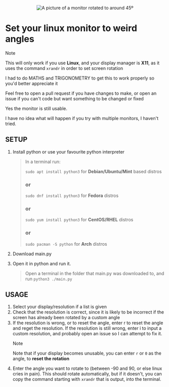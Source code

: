 <p></p>
<center><img style="max-height:40vh; margin:0 auto" src="https://cloud-6d0f8u903-hack-club-bot.vercel.app/0pxl_20241016_201340650.mp_2.jpg" alt="A picture of a monitor rotated to around 45º"></center>

# Set your linux monitor to weird angles
> [!note]
> This will only work if you use **Linux**, and your display manager is **X11**, as it uses the command `xrandr` in order to set screen rotation

I had to do MATHS and TRIGONOMETRY to get this to work properly so you'd better appreciate it

Feel free to open a pull request if you have changes to make, or open an issue if you can't code but want something to be changed or fixed

Yes the monitor is still usable.

I have no idea what will happen if you try with multiple monitors, I haven't tried.

## SETUP
1. Install python or use your favourite python interpreter
   > In a terminal run:
   > 
   > `sudo apt install python3` for **Debian/Ubuntu/Mint** based distros
   > ### or
   > `sudo dnf install python3` for **Fedora** distros
   > ### or
   > `sudo yum install python3` for **CentOS/RHEL** distros
   > ### or
   > `sudo pacman -S python` for **Arch** distros

2. Download main.py
3. Open it in python and run it.
   > Open a terminal in the folder that main.py was downloaded to, and run `python3 ./main.py`

## USAGE
1. Select your display/resolution if a list is given
2. Check that the resolution is correct, since it is likely to be incorrect if the screen has already been rotated by a custom angle
3. If the resolution is wrong, or to reset the angle, enter r to reset the angle and reget the resolution. If the resolution is still wrong, enter i to input a custom resolution, and probably open an issue so I can attempt to fix it.
   > [!note]
   > Note that if your display becomes unusable, you can enter `r` or `0` as the angle, to **reset the rotation**
4. Enter the angle you want to rotate to (between -90 and 90, or else linux cries in pain). This should rotate automatically, but if it doesn't, you can copy the command starting with `xrandr` that is output, into the terminal.
